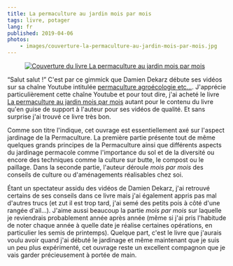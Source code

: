 ```yaml
---
title: La permaculture au jardin mois par mois
tags: livre, potager
lang: fr
published: 2019-04-06
photos:
    - images/couverture-la-permaculture-au-jardin-mois-par-mois.jpg
---
```


<figure class="object-left bordered">
    <a href="/images/couverture-la-permaculture-au-jardin-mois-par-mois.jpg"><img src="/images/220x/couverture-la-permaculture-au-jardin-mois-par-mois.jpg" alt="Couverture du livre La permaculture au jardin mois par mois"></a>
</figure>

<q cite="https://www.youtube.com/user/permacultureetc">Salut salut&nbsp;!</q>
C'est par ce gimmick que Damien Dekarz débute ses vidéos sur sa chaîne
Youtube intitulée [permaculture agroécologie
etc…](https://www.youtube.com/user/permacultureetc). J'apprécie particulièrement
cette chaîne Youtube et pour tout dire, j'ai acheté le livre [La permaculture au jardin
mois par
mois](https://www.terran.fr/permaculture-jardin-mois-par-mois-dekarz-livre-editions-terran.html)
autant pour le contenu du livre qu'en guise de support à l'auteur pour ses
vidéos de qualité. Et sans surprise j'ai trouvé ce livre très bon.

Comme son titre l'indique, cet ouvrage est essentiellement axé sur l'aspect
jardinage de la Permaculture. La première partie présente tout de même quelques
grands principes de la Permaculture ainsi que différents aspects du jardinage
permacole comme l'importance du sol et de la diversité ou encore des techniques
comme la culture sur butte, le compost ou le paillage. Dans la seconde partie,
l'auteur déroule _mois par mois_ des conseils de culture ou d'aménagements
réalisables chez soi.

Étant un spectateur assidu des vidéos de Damien Dekarz, j'ai retrouvé certains
de ses conseils dans ce livre mais j'ai également appris pas mal d'autres trucs
(et zut il est trop tard, j'ai semé des petits pois à côté d'une rangée d'ail…).
J'aime aussi beaucoup la partie _mois par mois_ sur laquelle je reviendrais
probablement année
après année (même si j'ai pris l'habitude de noter chaque année à quelle date je
réalise certaines opérations, en particulier les semis de printemps). Quelque
part, c'est le livre que j'aurais voulu avoir quand j'ai débuté le jardinage et
même maintenant que je suis un peu plus expérimenté, cet ouvrage reste un
excellent compagnon que je vais garder précieusement à portée de main.
